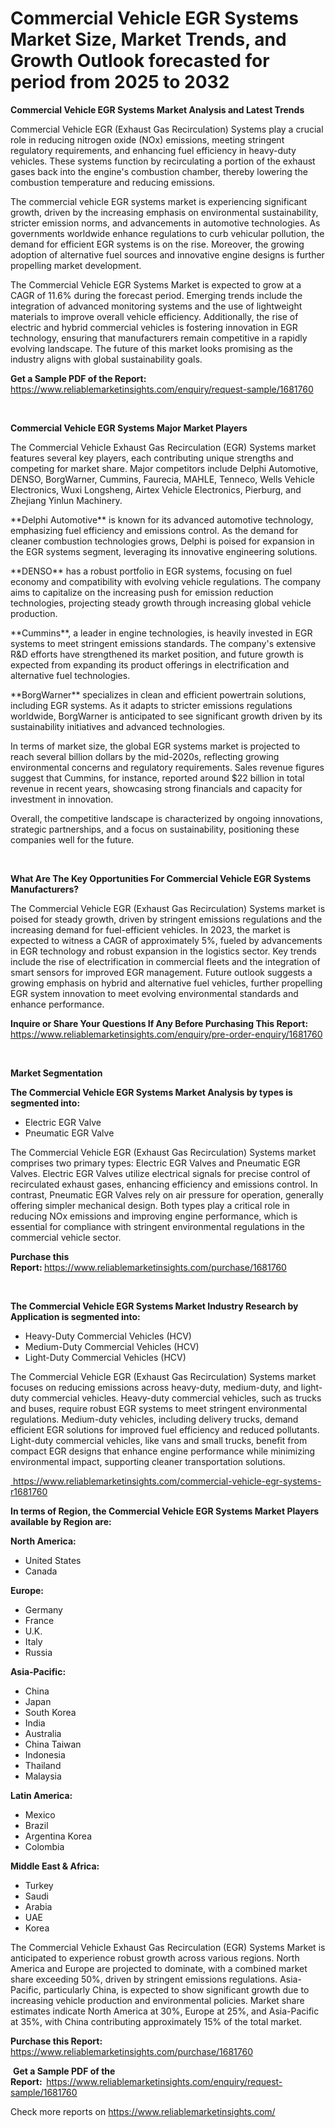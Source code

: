 <p><h1>Commercial Vehicle EGR Systems Market Size, Market Trends, and Growth Outlook forecasted for period from 2025 to 2032</h1></p><p><strong>Commercial Vehicle EGR Systems Market Analysis and Latest Trends</strong></p>
<p><p>Commercial Vehicle EGR (Exhaust Gas Recirculation) Systems play a crucial role in reducing nitrogen oxide (NOx) emissions, meeting stringent regulatory requirements, and enhancing fuel efficiency in heavy-duty vehicles. These systems function by recirculating a portion of the exhaust gases back into the engine's combustion chamber, thereby lowering the combustion temperature and reducing emissions.</p><p>The commercial vehicle EGR systems market is experiencing significant growth, driven by the increasing emphasis on environmental sustainability, stricter emission norms, and advancements in automotive technologies. As governments worldwide enhance regulations to curb vehicular pollution, the demand for efficient EGR systems is on the rise. Moreover, the growing adoption of alternative fuel sources and innovative engine designs is further propelling market development.</p><p>The Commercial Vehicle EGR Systems Market is expected to grow at a CAGR of 11.6% during the forecast period. Emerging trends include the integration of advanced monitoring systems and the use of lightweight materials to improve overall vehicle efficiency. Additionally, the rise of electric and hybrid commercial vehicles is fostering innovation in EGR technology, ensuring that manufacturers remain competitive in a rapidly evolving landscape. The future of this market looks promising as the industry aligns with global sustainability goals.</p></p>
<p><strong>Get a Sample PDF of the Report:&nbsp;</strong> <a href="https://www.reliablemarketinsights.com/enquiry/request-sample/1681760?utm_campaign=3540&utm_medium=2&utm_source=Github&utm_content=ia&utm_term=24032025&utm_id=commercial-vehicle-egr-systems">https://www.reliablemarketinsights.com/enquiry/request-sample/1681760</a></p>
<p>&nbsp;</p>
<p><strong>Commercial Vehicle EGR Systems Major Market Players</strong></p>
<p><p>The Commercial Vehicle Exhaust Gas Recirculation (EGR) Systems market features several key players, each contributing unique strengths and competing for market share. Major competitors include Delphi Automotive, DENSO, BorgWarner, Cummins, Faurecia, MAHLE, Tenneco, Wells Vehicle Electronics, Wuxi Longsheng, Airtex Vehicle Electronics, Pierburg, and Zhejiang Yinlun Machinery.</p><p>**Delphi Automotive** is known for its advanced automotive technology, emphasizing fuel efficiency and emissions control. As the demand for cleaner combustion technologies grows, Delphi is poised for expansion in the EGR systems segment, leveraging its innovative engineering solutions.</p><p>**DENSO** has a robust portfolio in EGR systems, focusing on fuel economy and compatibility with evolving vehicle regulations. The company aims to capitalize on the increasing push for emission reduction technologies, projecting steady growth through increasing global vehicle production.</p><p>**Cummins**, a leader in engine technologies, is heavily invested in EGR systems to meet stringent emissions standards. The company's extensive R&D efforts have strengthened its market position, and future growth is expected from expanding its product offerings in electrification and alternative fuel technologies.</p><p>**BorgWarner** specializes in clean and efficient powertrain solutions, including EGR systems. As it adapts to stricter emissions regulations worldwide, BorgWarner is anticipated to see significant growth driven by its sustainability initiatives and advanced technologies.</p><p>In terms of market size, the global EGR systems market is projected to reach several billion dollars by the mid-2020s, reflecting growing environmental concerns and regulatory requirements. Sales revenue figures suggest that Cummins, for instance, reported around $22 billion in total revenue in recent years, showcasing strong financials and capacity for investment in innovation.</p><p>Overall, the competitive landscape is characterized by ongoing innovations, strategic partnerships, and a focus on sustainability, positioning these companies well for the future.</p></p>
<p>&nbsp;</p>
<p><strong>What Are The Key Opportunities For Commercial Vehicle EGR Systems Manufacturers?</strong></p>
<p><p>The Commercial Vehicle EGR (Exhaust Gas Recirculation) Systems market is poised for steady growth, driven by stringent emissions regulations and the increasing demand for fuel-efficient vehicles. In 2023, the market is expected to witness a CAGR of approximately 5%, fueled by advancements in EGR technology and robust expansion in the logistics sector. Key trends include the rise of electrification in commercial fleets and the integration of smart sensors for improved EGR management. Future outlook suggests a growing emphasis on hybrid and alternative fuel vehicles, further propelling EGR system innovation to meet evolving environmental standards and enhance performance.</p></p>
<p><strong>Inquire or Share Your Questions If Any Before Purchasing This Report:</strong> <a href="https://www.reliablemarketinsights.com/enquiry/pre-order-enquiry/1681760?utm_campaign=3540&utm_medium=2&utm_source=Github&utm_content=ia&utm_term=24032025&utm_id=commercial-vehicle-egr-systems">https://www.reliablemarketinsights.com/enquiry/pre-order-enquiry/1681760</a></p>
<p>&nbsp;</p>
<p><strong>Market Segmentation</strong></p>
<p><strong>The Commercial Vehicle EGR Systems Market Analysis by types is segmented into:</strong></p>
<p><ul><li>Electric EGR Valve</li><li>Pneumatic EGR Valve</li></ul></p>
<p><p>The Commercial Vehicle EGR (Exhaust Gas Recirculation) Systems market comprises two primary types: Electric EGR Valves and Pneumatic EGR Valves. Electric EGR Valves utilize electrical signals for precise control of recirculated exhaust gases, enhancing efficiency and emissions control. In contrast, Pneumatic EGR Valves rely on air pressure for operation, generally offering simpler mechanical design. Both types play a critical role in reducing NOx emissions and improving engine performance, which is essential for compliance with stringent environmental regulations in the commercial vehicle sector.</p></p>
<p><strong>Purchase this Report:&nbsp;</strong><a href="https://www.reliablemarketinsights.com/purchase/1681760?utm_campaign=3540&utm_medium=2&utm_source=Github&utm_content=ia&utm_term=24032025&utm_id=commercial-vehicle-egr-systems">https://www.reliablemarketinsights.com/purchase/1681760</a></p>
<p>&nbsp;</p>
<p><strong>The Commercial Vehicle EGR Systems Market Industry Research by Application is segmented into:</strong></p>
<p><ul><li>Heavy-Duty Commercial Vehicles (HCV)</li><li>Medium-Duty Commercial Vehicles (HCV)</li><li>Light-Duty Commercial Vehicles (HCV)</li></ul></p>
<p><p>The Commercial Vehicle EGR (Exhaust Gas Recirculation) Systems market focuses on reducing emissions across heavy-duty, medium-duty, and light-duty commercial vehicles. Heavy-duty commercial vehicles, such as trucks and buses, require robust EGR systems to meet stringent environmental regulations. Medium-duty vehicles, including delivery trucks, demand efficient EGR solutions for improved fuel efficiency and reduced pollutants. Light-duty commercial vehicles, like vans and small trucks, benefit from compact EGR designs that enhance engine performance while minimizing environmental impact, supporting cleaner transportation solutions.</p></p>
<p><a href="https://www.reliablemarketinsights.com/commercial-vehicle-egr-systems-r1681760?utm_campaign=3540&utm_medium=2&utm_source=Github&utm_content=ia&utm_term=24032025&utm_id=commercial-vehicle-egr-systems">&nbsp;https://www.reliablemarketinsights.com/commercial-vehicle-egr-systems-r1681760</a></p>
<p><strong>In terms of Region, the Commercial Vehicle EGR Systems Market Players available by Region are:</strong></p>
<p>
    <p> <strong> North America: </strong>
        <ul>
            <li>United States</li>
            <li>Canada</li>
        </ul>
        </p> 
    <p> <strong> Europe: </strong>
        <ul>
            <li>Germany</li>
            <li>France</li>
            <li>U.K.</li>
            <li>Italy</li>
            <li>Russia</li>
        </ul>
        </p> 
    <p> <strong> Asia-Pacific: </strong>
        <ul>
            <li>China</li>
            <li>Japan</li>
            <li>South Korea</li>
            <li>India</li>
            <li>Australia</li>
            <li>China Taiwan</li>
            <li>Indonesia</li>
            <li>Thailand</li>
            <li>Malaysia</li>
        </ul>
        </p> 
    <p> <strong> Latin America: </strong>
        <ul>
            <li>Mexico</li>
            <li>Brazil</li>
            <li>Argentina Korea</li>
            <li>Colombia</li>
        </ul>
        </p> 
    <p> <strong> Middle East & Africa: </strong>
        <ul>
            <li>Turkey</li>
            <li>Saudi</li>
            <li>Arabia</li>
            <li>UAE</li>
            <li>Korea</li>
        </ul>
    </p>
    </p>
<p><p>The Commercial Vehicle Exhaust Gas Recirculation (EGR) Systems Market is anticipated to experience robust growth across various regions. North America and Europe are projected to dominate, with a combined market share exceeding 50%, driven by stringent emissions regulations. Asia-Pacific, particularly China, is expected to show significant growth due to increasing vehicle production and environmental policies. Market share estimates indicate North America at 30%, Europe at 25%, and Asia-Pacific at 35%, with China contributing approximately 15% of the total market.</p></p>
<p><strong>Purchase this Report: </strong><a href="https://www.reliablemarketinsights.com/purchase/1681760?utm_campaign=3540&utm_medium=2&utm_source=Github&utm_content=ia&utm_term=24032025&utm_id=commercial-vehicle-egr-systems">https://www.reliablemarketinsights.com/purchase/1681760</a></p>
<p>&nbsp;<strong>Get a Sample PDF of the Report:&nbsp;&nbsp;</strong><a href="https://www.reliablemarketinsights.com/enquiry/request-sample/1681760?utm_campaign=3540&utm_medium=2&utm_source=Github&utm_content=ia&utm_term=24032025&utm_id=commercial-vehicle-egr-systems">https://www.reliablemarketinsights.com/enquiry/request-sample/1681760</a></p>
<p><strong></strong></p>
<p>Check more reports on <a href="https://www.reliablemarketinsights.com/?utm_campaign=3540&utm_medium=2&utm_source=Github&utm_content=ia&utm_term=24032025&utm_id=commercial-vehicle-egr-systems">https://www.reliablemarketinsights.com/</a></p>